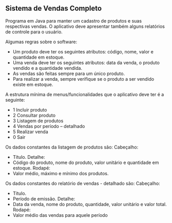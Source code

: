 ## Sistema de Vendas Completo

Programa em Java para manter um cadastro de produtos e suas respectivas vendas. O aplicativo deve apresentar também alguns relatórios de controle para o usuário. 

Algumas regras sobre o software:
- Um produto deve ter os seguintes atributos: código, nome, valor e quantidade em estoque.
- Uma venda deve ter os seguintes atributos: data da venda, o produto vendido e a quantidade vendida.
- As vendas são feitas sempre para um único produto.
- Para realizar a venda, sempre verifique se o produto a ser vendido existe em estoque.

A estrutura mínima de menus/funcionalidades que o aplicativo deve ter é a seguinte:
- 1 Incluir produto
- 2 Consultar produto
- 3 Listagem de produtos
- 4 Vendas por período – detalhado
- 5 Realizar venda
- 0 Sair

Os dados constantes da listagem de produtos são:
Cabeçalho:
  - Título.
Detalhe:
  - Código do produto, nome do produto, valor unitário e quantidade em estoque.
Rodapé:
  - Valor médio, máximo e mínimo dos produtos.

Os dados constantes do relatório de vendas - detalhado são:
Cabeçalho:
  - Título.
  - Período de emissão.
Detalhe:
  - Data da venda, nome do produto, quantidade, valor unitário e valor total.
Rodapé:
  - Valor médio das vendas para aquele período
